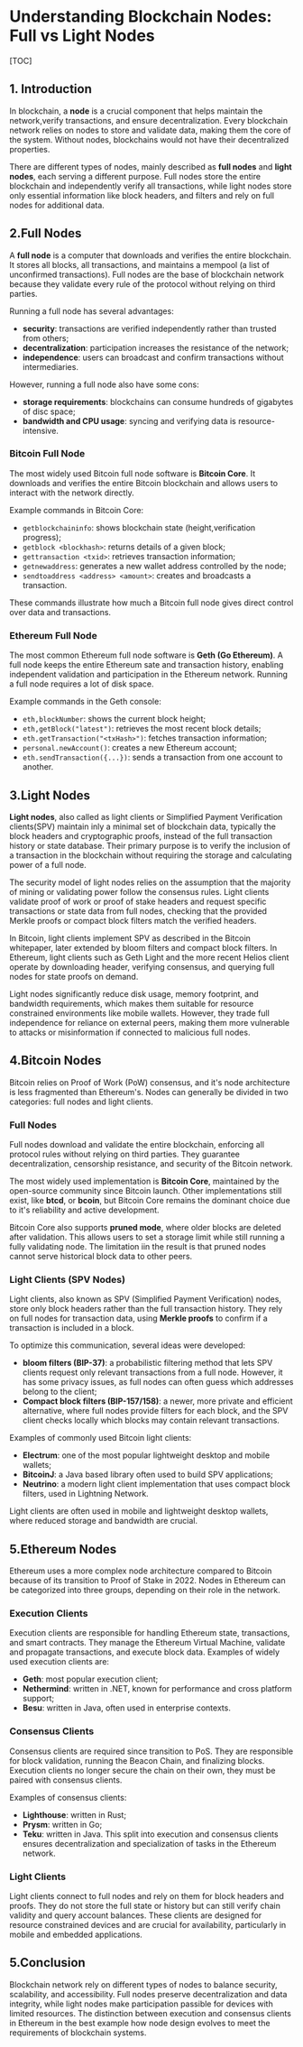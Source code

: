# Understanding Blockchain Nodes: Full vs Light Nodes

[TOC]

## 1. Introduction

In blockchain, a **node** is a crucial component that helps maintain the network,verify transactions, and ensure decentralization. Every blockchain network relies on nodes to store and validate data, making them the core of the system. Without nodes, blockchains would not have their decentralized properties.

There are different types of nodes, mainly described as **full nodes** and **light nodes**, each serving a different purpose. Full nodes store the entire blockchain and independently verify all transactions, while light nodes store only essential information like block headers, and filters and rely on full nodes for additional  data.

## 2.Full Nodes

A **full node** is a computer that downloads and verifies the entire blockchain. It stores all blocks, all transactions, and maintains a mempool (a list of unconfirmed transactions). Full nodes are the base of blockchain network because they validate every rule of the protocol without relying on third parties.

Running a full node has several advantages:

* **security**: transactions are verified independently rather than trusted from others;
* **decentralization**: participation increases the resistance of the network;
* **independence**: users can broadcast and confirm transactions without intermediaries.

However, running a full node also have some cons:

* **storage requirements**: blockchains can consume hundreds of gigabytes of disc space;
* **bandwidth and CPU usage**: syncing and verifying data is resource-intensive.

### Bitcoin Full Node

The most widely used Bitcoin full node software is **Bitcoin Core**. It downloads and verifies the entire Bitcoin blockchain and allows users to interact with the network directly.

Example commands in Bitcoin Core:

* `getblockchaininfo`: shows blockchain state (height,verification progress);
* `getblock <blockhash>`: returns details of a given block;
* `gettransaction <txid>`: retrieves transaction information;
* `getnewaddress`: generates a new wallet address controlled by the node;
* `sendtoaddress <address> <amount>`: creates and broadcasts a transaction.

These commands illustrate how much a Bitcoin full node gives direct control over data and transactions.

### Ethereum Full Node

The most common Ethereum full node software is **Geth (Go Ethereum)**. A full node keeps the entire Ethereum sate and transaction history, enabling independent validation and participation in the Ethereum network. Running a full node requires a lot of disk space.

Example commands in the Geth console:

* `eth,blockNumber`: shows the current block height;
* `eth,getBlock("latest")`: retrieves the most recent block details;
* `eth.getTransaction("<txHash>")`: fetches transaction information;
* `personal.newAccount()`: creates a new Ethereum account;
* `eth.sendTransaction({...})`: sends a transaction from one account to another.

## 3.Light Nodes

**Light nodes**, also called as light clients or Simplified Payment Verification clients(SPV) maintain inly a minimal set of blockchain data, typically the block headers and cryptographic proofs, instead of the full transaction history or state database. Their primary purpose is to verify the inclusion of a transaction in the blockchain without requiring the storage and calculating power of a full node.

The security model of light nodes relies on the assumption that the majority of mining or validating power follow the consensus rules. Light clients validate proof of work or proof of stake headers and request specific transactions or state data from full nodes, checking that the provided Merkle proofs or compact block filters match the verified headers.

In Bitcoin, light clients implement SPV as described in the Bitcoin whitepaper, later extended by bloom filters and compact block filters. In Ethereum, light clients such as Geth Light and the more recent Helios client operate by downloading header, verifying consensus, and querying full nodes for state proofs on demand.

Light nodes significantly reduce disk usage, memory footprint, and bandwidth requirements, which makes them suitable for resource constrained environments  like mobile wallets. However, they trade full independence for reliance on external peers, making them more vulnerable to attacks or misinformation if connected to malicious full nodes.

## 4.Bitcoin Nodes

Bitcoin relies on Proof of Work (PoW) consensus, and it's node architecture is less fragmented than Ethereum's. Nodes can generally be divided in two categories: full nodes and light clients.

### Full Nodes

Full nodes download and validate the entire blockchain, enforcing all protocol rules without relying on third parties. They guarantee decentralization, censorship resistance, and security of the Bitcoin network.

The most widely used implementation is **Bitcoin Core**, maintained by the open-source community since Bitcoin launch. Other implementations still exist, like **btcd**, or **bcoin**, but Bitcoin Core remains the dominant choice due to it's reliability and active development.

Bitcoin Core also supports **pruned mode**, where older blocks are deleted after validation. This allows users to set a storage limit while still running a fully validating node. The limitation iin the result is that pruned nodes cannot serve historical block data to other peers.

### Light Clients (SPV Nodes)

Light clients, also known as SPV (Simplified Payment Verification) nodes, store only block headers rather than the full transaction history. They rely on full nodes for transaction data, using **Merkle proofs** to confirm if a transaction is included in a block.

To optimize this communication, several ideas were developed:

* **bloom filters (BIP-37)**: a probabilistic filtering method that lets SPV clients request only relevant transactions from a full node. However, it has some privacy issues, as full nodes can often guess which addresses belong to the client;
* **Compact block filters (BIP-157/158)**: a newer, more private and efficient alternative, where full nodes provide filters for each block, and the SPV client checks locally which blocks may contain relevant transactions.

Examples of commonly used Bitcoin light clients:

* **Electrum**: one of the most popular lightweight desktop and mobile wallets;
* **BitcoinJ**: a Java based library often used to build SPV applications;
* **Neutrino**: a modern light client implementation that uses compact block filters, used in Lightning Network.

Light clients are often used in mobile and lightweight desktop wallets, where reduced storage and bandwidth are crucial.

## 5.Ethereum Nodes

Ethereum uses a more complex node architecture compared to Bitcoin because of its transition to Proof of Stake in 2022. Nodes in Ethereum can be categorized into three groups, depending on their role in the network.

### Execution Clients

Execution clients are responsible for handling Ethereum state, transactions, and smart contracts. They manage the Ethereum Virtual Machine, validate and propagate transactions, and execute block data. Examples of widely used execution clients are:

* **Geth**: most popular execution client;
* **Nethermind**: written in .NET, known for performance and cross platform support;
* **Besu**: written in Java, often used in enterprise contexts.

### Consensus Clients

Consensus clients are required since transition to PoS. They are responsible for block validation, running the Beacon Chain, and finalizing blocks. Execution clients no longer secure the chain on their own, they must be paired with consensus clients.

Examples of consensus clients:

* **Lighthouse**: written in Rust;
* **Prysm**: written in Go;
* **Teku**: written in Java.
This split into execution and consensus clients ensures decentralization and specialization of tasks in the Ethereum network.

### Light Clients

Light clients connect to full nodes and rely on them for block headers and proofs. They do not store the full state or history but can still verify chain validity and query account balances. These clients are designed for resource constrained devices and are crucial for availability, particularly in mobile and embedded applications.

## 5.Conclusion

Blockchain network rely on different types of nodes to balance security, scalability, and accessibility. Full nodes preserve decentralization and data integrity, while light nodes make participation passible for devices with limited resources. The distinction between execution and consensus clients in Ethereum in the best example how node design evolves to meet the requirements of blockchain systems.
